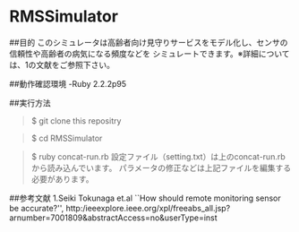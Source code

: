 # RMSSimulator
##目的
このシミュレータは高齢者向け見守りサービスをモデル化し、センサの信頼性や高齢者の病気になる頻度などを
シミュレートできます。※詳細については、1の文献をご参照下さい。


##動作確認環境
-Ruby 2.2.2p95

##実行方法
> $ git clone this repositry 

> $ cd RMSSimulator 

> $ ruby concat-run.rb
設定ファイル（setting.txt）は上のconcat-run.rbから読み込んでいます。
パラメータの修正などは上記ファイルを編集する必要があります。


##参考文献
1.Seiki Tokunaga et.al ``How should remote monitoring sensor be accurate?'', http:/ieeexplore.ieee.org/xpl/freeabs_all.jsp?arnumber=7001809&abstractAccess=no&userType=inst
